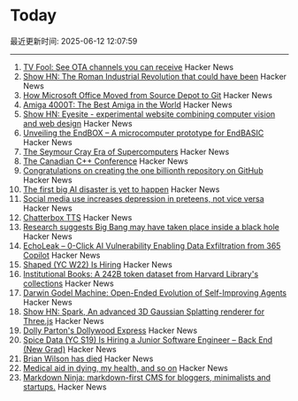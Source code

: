 # Today

最近更新时间: 2025-06-12 12:07:59

--- 
1. [TV Fool: See OTA channels you can receive](https://www.tvfool.com/index.php?option=com_wrapper&Itemid=29) Hacker News
2. [Show HN: The Roman Industrial Revolution that could have been](https://thelydianstone.com/) Hacker News
3. [How Microsoft Office Moved from Source Depot to Git](https://danielsada.tech/blog/carreer-part-7-how-office-moved-to-git-and-i-loved-devex/) Hacker News
4. [Amiga 4000T: The Best Amiga in the World](https://forgottencomputer.com/retro/a4000t/) Hacker News
5. [Show HN: Eyesite - experimental website combining computer vision and web design](https://blog.andykhau.com/blog/eyesite) Hacker News
6. [Unveiling the EndBOX – A microcomputer prototype for EndBASIC](https://www.endbasic.dev/2025/06/unveiling-the-endbox.html) Hacker News
7. [The Seymour Cray Era of Supercomputers](https://ztoz.blog/posts/cray-era-supercomputers/) Hacker News
8. [The Canadian C++ Conference](https://cppnorth.ca/index.html) Hacker News
9. [Congratulations on creating the one billionth repository on GitHub](https://github.com/AasishPokhrel/shit/issues/1) Hacker News
10. [The first big AI disaster is yet to happen](https://www.seangoedecke.com/the-first-big-ai-disaster/) Hacker News
11. [Social media use increases depression in preteens, not vice versa](https://medicalxpress.com/news/2025-05-social-media-depression-preteens-vice.html) Hacker News
12. [Chatterbox TTS](https://github.com/resemble-ai/chatterbox) Hacker News
13. [Research suggests Big Bang may have taken place inside a black hole](https://www.port.ac.uk/news-events-and-blogs/blogs/space-cosmology-and-the-universe/what-if-the-big-bang-wasnt-the-beginning-our-research-suggests-it-may-have-taken-place-inside-a-black-hole) Hacker News
14. [EchoLeak – 0-Click AI Vulnerability Enabling Data Exfiltration from 365 Copilot](https://www.aim.security/lp/aim-labs-echoleak-blogpost) Hacker News
15. [Shaped (YC W22) Is Hiring](https://www.ycombinator.com/companies/shaped/jobs/qtQwxJO-head-of-engineering) Hacker News
16. [Institutional Books: A 242B token dataset from Harvard Library's collections](https://arxiv.org/abs/2506.08300) Hacker News
17. [Darwin Godel Machine: Open-Ended Evolution of Self-Improving Agents](https://arxiv.org/abs/2505.22954) Hacker News
18. [Show HN: Spark, An advanced 3D Gaussian Splatting renderer for Three.js](https://sparkjs.dev/) Hacker News
19. [Dolly Parton's Dollywood Express](https://thetransitguy.substack.com/p/dolly-parton-runs-a-train-busier) Hacker News
20. [Spice Data (YC S19) Is Hiring a Junior Software Engineer – Back End (New Grad)](https://www.ycombinator.com/companies/spice-data/jobs/WccsImv-junior-software-engineer-backend-new-grad) Hacker News
21. [Brian Wilson has died](https://pitchfork.com/news/the-beach-boys-brian-wilson-dies-at-82/) Hacker News
22. [Medical aid in dying, my health, and so on](https://blog.the-brannons.com/post/Medical-Aid-in-Dying-My-Health-and-so-on) Hacker News
23. [Markdown Ninja: markdown-first CMS for bloggers, minimalists and startups.](https://github.com/bloom42/markdown-ninja) Hacker News
